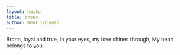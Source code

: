 ```yaml
---
layout: haiku
title: bronn
author: Kent Coleman
---
```


Bronn, loyal and true,
In your eyes, my love shines through,
My heart belongs to you.